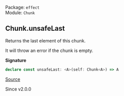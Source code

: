 Package: `effect`<br />
Module: `Chunk`<br />

## Chunk.unsafeLast

Returns the last element of this chunk.

It will throw an error if the chunk is empty.

**Signature**

```ts
declare const unsafeLast: <A>(self: Chunk<A>) => A
```

[Source](https://github.com/Effect-TS/effect/tree/main/packages/effect/src/Chunk.ts#L871)

Since v2.0.0